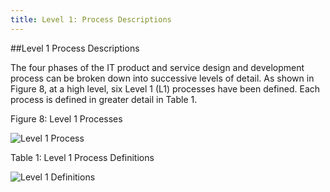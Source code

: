 ```yaml
---
title: Level 1: Process Descriptions
---
```

##Level 1 Process Descriptions

The four phases of the IT product and service design and development process can be broken down into successive levels of detail. As shown in Figure 8, at a high level, six Level 1 (L1) processes have been defined. Each process is defined in greater detail in Table 1.

Figure 8: Level 1 Processes

<img src="{{site.baseurl}}/images/Processes_Level1.png" alt="Level 1 Process">

Table 1: Level 1 Process Definitions

<img src="{{site.baseurl}}/images/Processes_Level1Definitions.png" alt="Level 1 Definitions">

